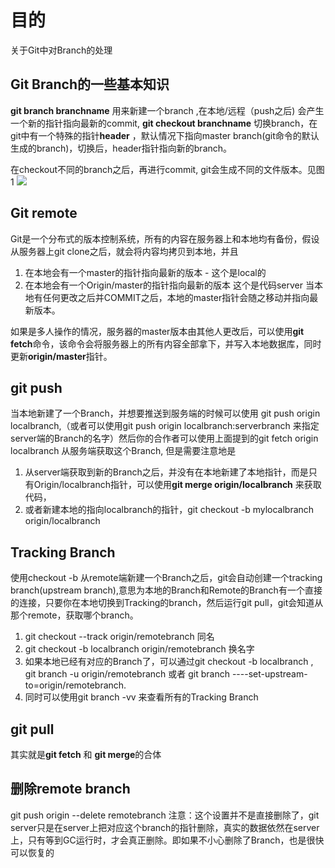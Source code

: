 # 目的
关于Git中对Branch的处理

## Git Branch的一些基本知识
**git branch branchname**  用来新建一个branch ,在本地/远程（push之后) 会产生一个新的指针指向最新的commit,
**git checkout branchname** 切换branch，在git中有一个特殊的指针**header** ，默认情况下指向master branch(git命令的默认生成的branch)，切换后，header指针指向新的branch。

在checkout不同的branch之后，再进行commit, git会生成不同的文件版本。见图1
![](1.png)



## Git remote
Git是一个分布式的版本控制系统，所有的内容在服务器上和本地均有备份，假设从服务器上git clone之后，就会将内容均拷贝到本地，并且
1. 在本地会有一个master的指针指向最新的版本  - 这个是local的
2. 在本地会有一个Origin/master的指针指向最新的版本  这个是代码server
当本地有任何更改之后并COMMIT之后，本地的master指针会随之移动并指向最新版本。

如果是多人操作的情况，服务器的master版本由其他人更改后，可以使用**git fetch**命令，该命令会将服务器上的所有内容全部拿下，并写入本地数据库，同时更新**origin/master**指针。

##  git push
当本地新建了一个Branch，并想要推送到服务端的时候可以使用 git push origin localbranch,（或者可以使用git push origin localbranch:serverbranch 来指定server端的Branch的名字）然后你的合作者可以使用上面提到的git fetch origin localbranch 从服务端获取这个Branch, 但是需要注意地是
1. 从server端获取到新的Branch之后，并没有在本地新建了本地指针，而是只有Origin/localbranch指针，可以使用**git merge origin/localbranch** 来获取代码，
2. 或者新建本地的指向localbranch的指针，git checkout -b mylocalbranch origin/localbranch

##  Tracking Branch
使用checkout -b 从remote端新建一个Branch之后，git会自动创建一个tracking branch(upstream branch),意思为本地的Branch和Remote的Branch有一个直接的连接，只要你在本地切换到Tracking的branch，然后运行git pull，git会知道从那个remote，获取哪个branch。 
1. git checkout --track origin/remotebranch    同名
2. git checkout -b localbranch origin/remotebranch   换名字
3. 如果本地已经有对应的Branch了，可以通过git checkout -b localbranch , git branch -u origin/remotebranch  或者 git branch ----set-upstream-to=origin/remotebranch. 
4. 同时可以使用git branch -vv 来查看所有的Tracking Branch

##  git pull
其实就是**git fetch** 和 **git merge**的合体

##  删除remote branch
git push origin --delete remotebranch
注意：这个设置并不是直接删除了，git server只是在server上把对应这个branch的指针删除，真实的数据依然在server上，只有等到GC运行时，才会真正删除。即如果不小心删除了Branch，也是很快可以恢复的